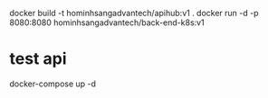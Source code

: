 docker build -t hominhsangadvantech/apihub:v1 .
docker run -d -p  8080:8080 hominhsangadvantech/back-end-k8s:v1

# test api
docker-compose up -d